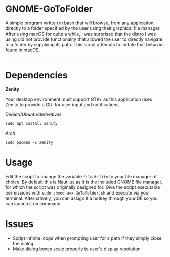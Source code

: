 # GNOME-GoToFolder
A simple program written in bash that will browse, from any application, directly to a folder specified by the user using their graphical file manager. After using macOS for quite a while, I was surprised that the distro I was using did not provide functionality that allowed the user to directly navigate to a folder by supplying its path. This script attempts to imitate that behavior found in macOS.

__________________
 
# Dependencies
**Zenity**

Your desktop environment must support GTK+ as this application uses Zenity to provide a GUI for user input and notifications.

*Debian/Ubuntu/derivatives*

   `sudo apt install zenity`
   
*Arch*

   `sudo pacman -S zenity`
   
# Usage
Edit the script to change the variable `fileUtility` to your file manager of choice. By default this is Nautilus as it is the included GNOME file manager, for which the script was originally designed for. Give the script executable permissions with `sudo chmod a+x GoToFolder.sh` and execute via your terminal. Alternatively, you can assign it a hotkey through your DE so you can launch it on command.

# Issues
* Script infinite loops when prompting user for a path if they simply close the dialog
* Make dialog boxes scale properly to user's display resolution

